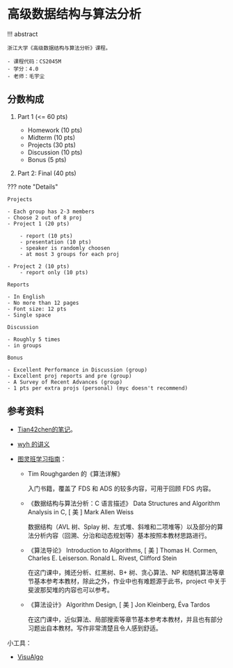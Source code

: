# 高级数据结构与算法分析

!!! abstract

    浙江大学《高级数据结构与算法分析》课程。

    - 课程代码：CS2045M
    - 学分：4.0
    - 老师：毛宇尘

## 分数构成

1. Part 1 (<= 60 pts)

    - Homework (10 pts)
    - Midterm (10 pts)
    - Projects (30 pts)
    - Discussion (10 pts)
    - Bonus (5 pts)

2. Part 2: Final (40 pts)

??? note "Details"

    Projects

    - Each group has 2-3 members
    - Choose 2 out of 8 proj
    - Project 1 (20 pts)

        - report (10 pts)
        - presentation (10 pts)
        - speaker is randomly choosen
        - at most 3 groups for each proj

    - Project 2 (10 pts)
        - report only (10 pts)

    Reports

    - In English
    - No more than 12 pages
    - Font size: 12 pts
    - Single space

    Discussion

    - Roughly 5 times
    - in groups

    Bonus

    - Excellent Performance in Discussion (group)
    - Excellent proj reports and pre (group)
    - A Survey of Recent Advances (group)
    - 1 pts per extra projs (personal) (myc doesn't recommend)

## 参考资料

- [Tian42chen的笔记](https://github.com/Tian42chen/Transcription-Malfunctioned/blob/main/_Finalized_Notes/ADS.pdf)。

- [wyh 的讲义](https://yhwu-is.github.io/Teach/tcs/ads/ads/)

- [图灵班学习指南](https://zju-turing.github.io/TuringCourses/major/advanced_data_structure/)：

    - Tim Roughgarden 的《算法详解》
    
        入门书籍，覆盖了 FDS 和 ADS 的较多内容，可用于回顾 FDS 内容。
        
    - 《数据结构与算法分析：C 语言描述》 Data Structures and Algorithm Analysis in C, [ 美 ] Mark Allen Weiss
    
        数据结构（AVL 树、Splay 树、左式堆、斜堆和二项堆等）以及部分的算法分析内容（回溯、分治和动态规划等）基本按照本教材思路进行。

    - 《算法导论》 Introduction to Algorithms, [ 美 ] Thomas H. Cormen, Charles E. Leiserson. Ronald L. Rivest, Clifford Stein
    
        在这门课中，摊还分析、红黑树、B+ 树、贪心算法、NP 和随机算法等章节基本参考本教材，除此之外，作业中也有难题源于此书，project 中关于斐波那契堆的内容也可以参考。

    - 《算法设计》 Algorithm Design, [ 美 ] Jon Kleinberg, Éva Tardos
    
        在这门课中，近似算法、局部搜索等章节基本参考本教材，并且也有部分习题出自本教材。写作非常清楚且令人感到舒适。

小工具：

- [VisuAlgo](https://visualgo.net/zh)